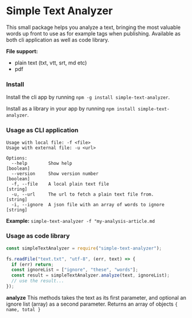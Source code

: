 Simple Text Analyzer
===

This small package helps you analyze a text, bringing the most valuable words up front to use as for example tags when publishing.
Available as both cli application as well as code library.

**File support:**
- plain text (txt, vtt, srt, md etc)
- pdf

### Install

Install the cli app by running `npm -g install simple-text-analyzer`.

Install as a library in your app by running `npm install simple-text-analyzer`.

### Usage as CLI application

```
Usage with local file: -f <file>
Usage with external file: -u <url>

Options:
  --help        Show help                                              [boolean]
  --version     Show version number                                    [boolean]
  -f, --file    A local plain text file                                 [string]
  -u, --url     The url to fetch a plain text file from.                [string]
  -i, --ignore  A json file with an array of words to ignore            [string]
```

**Example:** `simple-text-analyzer -f "my-analysis-article.md`

### Usage as code library

```javascript
const simpleTextAnalyzer = require("simple-text-analyzer");

fs.readFile("text.txt", "utf-8", (err, text) => {
  if (err) return;
  const ignoreList = ["ignore", "these", "words"];
  const result = simpleTextAnalyzer.analyze(text, ignoreList);
  // use the result...
});
```

**analyze** This methods takes the text as its first parameter, and optional an ignore list (array) as a second parameter.
Returns an array of objects `{ name, total }`
